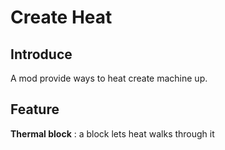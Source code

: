
Create Heat
=======

## Introduce

A mod provide ways to heat create machine up.

## Feature

**Thermal block** : a block lets heat walks through it